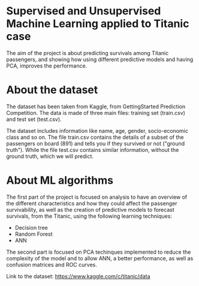 # Supervised and Unsupervised Machine Learning applied to Titanic case
The aim of the project is about predicting survivals among Titanic passengers, and showing how using different predictive models and having PCA, improves the performance. 

# About the dataset
The dataset has been taken from Kaggle, from GettingStarted Prediction Competition. The data is made of three main files: training set (train.csv) and test set (test.csv). 

The dataset includes information like name, age, gender, socio-economic class and so on. The file train.csv contains the details of a subset of the passengers on board (891) and tells you if they survived or not ("ground truth"). While the file test.csv contains similar information, without the ground truth, which we will predict.

# About ML algorithms
The first part of the project is focused on analysis to have an overview of the different characteristics and how they could affect the passenger survivability, as well as the creation of predictive models to forecast survivals, from the Titanic, using the following learning techniques: 

* Decision tree
* Random Forest
* ANN

The second part is focused on PCA techinques implemented to reduce the complexity of the model and to allow ANN, a better performance, as well as confusion matrices and ROC curves.

Link to the dataset: https://www.kaggle.com/c/titanic/data
